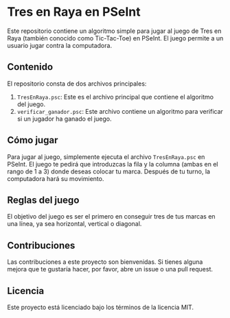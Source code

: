 # Tres en Raya en PSeInt

Este repositorio contiene un algoritmo simple para jugar al juego de Tres en Raya (también conocido como Tic-Tac-Toe) en PSeInt. El juego permite a un usuario jugar contra la computadora.

## Contenido

El repositorio consta de dos archivos principales:

1. `TresEnRaya.psc`: Este es el archivo principal que contiene el algoritmo del juego.
2. `verificar_ganador.psc`: Este archivo contiene un algoritmo para verificar si un jugador ha ganado el juego.

## Cómo jugar

Para jugar al juego, simplemente ejecuta el archivo `TresEnRaya.psc` en PSeInt. El juego te pedirá que introduzcas la fila y la columna (ambas en el rango de 1 a 3) donde deseas colocar tu marca. Después de tu turno, la computadora hará su movimiento.

## Reglas del juego

El objetivo del juego es ser el primero en conseguir tres de tus marcas en una línea, ya sea horizontal, vertical o diagonal.

## Contribuciones

Las contribuciones a este proyecto son bienvenidas. Si tienes alguna mejora que te gustaría hacer, por favor, abre un issue o una pull request.

## Licencia

Este proyecto está licenciado bajo los términos de la licencia MIT.
